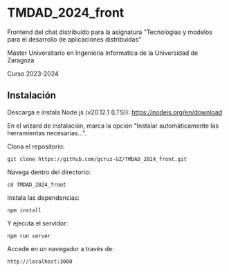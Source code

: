 # TMDAD_2024_front
Frontend del chat distribuido para la asignatura "Tecnologías y modelos para el desarrollo de aplicaciones distribuidas"

Máster Universitario en Ingeniería Informatica de la Universidad de Zaragoza

Curso 2023-2024

## Instalación

Descarga e instala Node.js (v20.12.1 (LTS)): https://nodejs.org/en/download

En el wizard de instalación, marca la opción "Instalar automáticamente las herramientas necesarias...".


Clona el repositorio:

```
git clone https://github.com/gcruz-UZ/TMDAD_2024_front.git
```

Navega dentro del directorio:

```
cd TMDAD_2024_front
```

Instala las dependencias:

```
npm install
```

Y ejecuta el servidor:

```
npm run server
```

Accede en un navegador a través de:

```
http://localhost:3000
```

